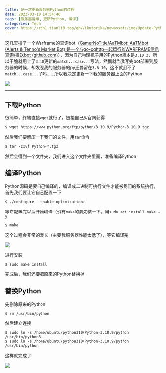```yaml
---
title: 记一次更新服务器Python的过程
date: 2023-03-10 14:54:46
tags: [服务器运维, 更新Python, 编译]
categories: Tech
cover: https://cdn1.tianli0.top/gh/Vikutorika/newassets/img/Update-Python-on-my-server/MobaXterm-20230310-150219.png
---
```


这几天撸了一个Warframe的查询bot（[GamerNoTitle/AaTMbot: AaTMbot (Alerts & Tenno's Market Bot) 是一个与go-cqhttp一起运行的WARFRAME信息查询/推送bot (github.com)](https://github.com/GamerNoTitle/AaTMbot)），因为自己物理机子用的Python版本是`3.10.3`，所以干脆就用上了`3.10`更新的`match...case...`写法，然鹅就当我写完bot部署到服务器的时候，却发现我的服务器的py还停留在`3.8.10`，这不就用不了`match...case...`了吗……所以我决定更新一下我的服务器上面的Python

![](https://cdn1.tianli0.top/gh/Vikutorika/newassets/img/Update-Python-on-my-server/MobaXterm-20230310-145757.png)

---

## 下载Python

很简单，终端直接`wget`就行了，链接自己从官网获得

```shell
$ wget https://www.python.org/ftp/python/3.10.9/Python-3.10.9.tgz
```

然后我们要解压一下我们的文件，用`tar`命令

```shell
$ tar -zxvf Python-*.tgz
```

然后会得到一个文件夹，我们进入这个文件夹里面，准备编译Python

## 编译Python

Python源码是要自己编译的，编译成二进制可执行文件才能被我们的系统执行，首先我们要让它自己配置一下

```shell
$ ./configure --enable-optimizations
```

等它配置完以后开始编译（没有`make`的要先装一下，用`sudo apt install make -y`

```shell
$ make
```

这个过程会非常的漫长（主要我服务器性能太低了），等它编译完

![](https://cdn1.tianli0.top/gh/Vikutorika/newassets/img/Update-Python-on-my-server/MobaXterm-20230310-150219.png)

进行安装

```shell
$ sudo make install
```

完成后，我们还要把原来的Python替换掉

## 替换Python

先删除原来的Python

```shell
$ rm /usr/bin/python
```

然后建立连接

```shell
$ sudo ln -s /home/ubuntu/python310/Python-3.10.9/python /usr/bin/python3
$ sudo ln -s /home/ubuntu/python310/Python-3.10.9/python /usr/bin/python
```

这样就完成了

![](https://cdn1.tianli0.top/gh/Vikutorika/newassets/img/Update-Python-on-my-server/MobaXterm-20230310-151242.png)

